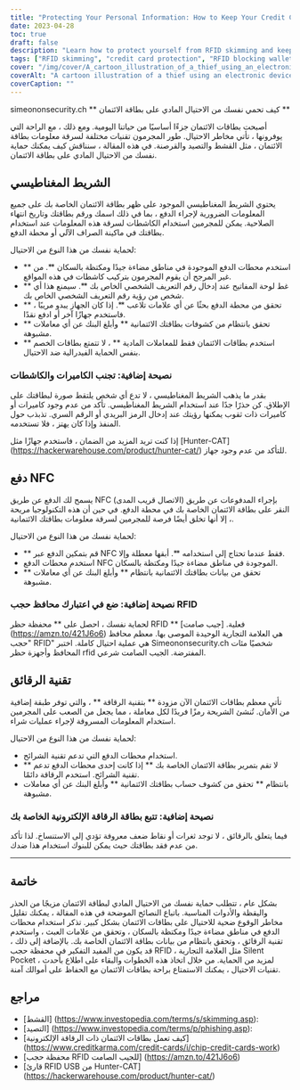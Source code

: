 ```yaml
---
title: "Protecting Your Personal Information: How to Keep Your Credit Cards Safe from RFID Skimming and other Physical Attacks"
date: 2023-04-28
toc: true
draft: false
description: "Learn how to protect yourself from RFID skimming and keep your credit card information secure with these simple tips."
tags: ["RFID skimming", "credit card protection", "RFID blocking wallets", "chip credit cards", "phishing", "cybersecurity", "identity theft", "privacy", "contactless payments", "mobile payments", "financial security", "smart cards", "NFC", "encryption", "data protection", "RFID readers", "RFID technology", "electronic pickpocketing", "silent pocket", "hunter-cat"]
cover: "/img/cover/A_cartoon_illustration_of_a_thief_using_an_electronic_device.png"
coverAlt: "A cartoon illustration of a thief using an electronic device to steal credit card information from a person's wallet."
coverCaption: ""
---
```

simeononsecurity.ch
 ** كيف تحمي نفسك من الاحتيال المادي على بطاقة الائتمان **
 
 أصبحت بطاقات الائتمان جزءًا أساسيًا من حياتنا اليومية. ومع ذلك ، مع الراحة التي يوفرونها ، تأتي مخاطر الاحتيال. طور المجرمون تقنيات مختلفة لسرقة معلومات بطاقة الائتمان ، مثل القشط والتصيد والقرصنة. في هذه المقالة ، سنناقش كيف يمكنك حماية نفسك من الاحتيال المادي على بطاقة الائتمان.
 
 ## الشريط المغناطيسي
 
 يحتوي الشريط المغناطيسي الموجود على ظهر بطاقة الائتمان الخاصة بك على جميع المعلومات الضرورية لإجراء الدفع ، بما في ذلك اسمك ورقم بطاقتك وتاريخ انتهاء الصلاحية. يمكن للمجرمين استخدام الكاشطات لسرقة هذه المعلومات عند استخدام بطاقتك في ماكينة الصراف الآلي أو محطة الدفع.
 
 لحماية نفسك من هذا النوع من الاحتيال:
 
 - ** استخدم محطات الدفع الموجودة في مناطق مضاءة جيدًا ومكتظة بالسكان **. من غير المرجح أن يقوم المجرمون بتركيب كاشطات في هذه المواقع.
 - ** غط لوحة المفاتيح عند إدخال رقم التعريف الشخصي الخاص بك **. سيمنع هذا أي شخص من رؤية رقم التعريف الشخصي الخاص بك.
 - ** تحقق من محطة الدفع بحثًا عن أي علامات تلاعب **. إذا كان الجهاز يبدو مريبًا ، فاستخدم جهازًا آخر أو ادفع نقدًا.
 - ** تحقق بانتظام من كشوفات بطاقتك الائتمانية ** وأبلغ البنك عن أي معاملات مشبوهة.
 - ** استخدم بطاقات الائتمان فقط للمعاملات المادية ** ، لا تتمتع بطاقات الخصم بنفس الحماية الفيدرالية ضد الاحتيال.
 
 ### نصيحة إضافية: تجنب الكاميرات والكاشطات
 
 بقدر ما يذهب الشريط المغناطيسي ، لا تدع أي شخص يلتقط صورة لبطاقتك على الإطلاق. كن حذرًا جدًا عند استخدام الشريط المغناطيسي. تأكد من عدم وجود كاميرات أو كاميرات ذات ثقوب يمكنها رؤيتك عند إدخال الرمز البريدي أو الرقم السري. تذبذب حول المنفذ وإذا كان يهتز ، فلا تستخدمه.
 
 إذا كنت تريد المزيد من الضمان ، فاستخدم جهازًا مثل [Hunter-CAT] (https://hackerwarehouse.com/product/hunter-cat/) للتأكد من عدم وجود جهاز.
 
 ## دفع NFC
 
 يسمح لك الدفع عن طريق NFC (الاتصال قريب المدى) بإجراء المدفوعات عن طريق النقر على بطاقة الائتمان الخاصة بك في محطة الدفع. في حين أن هذه التكنولوجيا مريحة ، إلا أنها تخلق أيضًا فرصة للمجرمين لسرقة معلومات بطاقتك الائتمانية.
 
 لحماية نفسك من هذا النوع من الاحتيال:
 
 - ** قم بتمكين الدفع عبر NFC فقط عندما تحتاج إلى استخدامه **. أبقها معطلة وإلا.
 - استخدم محطات الدفع NFC الموجودة في مناطق مضاءة جيدًا ومكتظة بالسكان.
 - ** تحقق من بيانات بطاقتك الائتمانية بانتظام ** وأبلغ البنك عن أي معاملات مشبوهة.
 
 ### نصيحة إضافية: ضع في اعتبارك محافظ حجب RFID
 
 لحماية نفسك ، احصل على ** محفظة حظر RFID ** فعلية. [جيب صامت] (https://amzn.to/421J6o6) هي العلامة التجارية الوحيدة الموصى بها. معظم محافظ "حجب RFID" هي عملية احتيال كاملة. اختبر Simeononsecurity.ch شخصيًا مئات المحافظ وأجهزة حظر rfid المفترضة. الجيب الصامت شرعي.
 
 ## تقنية الرقائق
 
 تأتي معظم بطاقات الائتمان الآن مزودة ** بتقنية الرقاقة ** ، والتي توفر طبقة إضافية من الأمان. تُنشئ الشريحة رمزًا فريدًا لكل معاملة ، مما يجعل من الصعب على المجرمين استخدام المعلومات المسروقة لإجراء عمليات شراء.
 
 لحماية نفسك من هذا النوع من الاحتيال:
 
 - استخدام محطات الدفع التي تدعم تقنية الشرائح.
 - ** لا تقم بتمرير بطاقة الائتمان الخاصة بك ** إذا كانت إحدى محطات الدفع تدعم تقنية الشرائح. استخدم الرقاقة دائمًا.
 - بانتظام ** تحقق من كشوف حساب بطاقتك الائتمانية ** وأبلغ البنك عن أي معاملات مشبوهة.
 
 ### نصيحة إضافية: تتبع بطاقة الرقاقة الإلكترونية الخاصة بك
 
 فيما يتعلق بالرقائق ، لا توجد ثغرات أو نقاط ضعف معروفة تؤدي إلى الاستنساخ. لذا تأكد من عدم فقد بطاقتك حيث يمكن للبنوك استخدام هذا ضدك.
 
 ______
 
 ## خاتمة
 
 بشكل عام ، تتطلب حماية نفسك من الاحتيال المادي لبطاقة الائتمان مزيجًا من الحذر واليقظة والأدوات المناسبة. باتباع النصائح الموضحة في هذه المقالة ، يمكنك تقليل مخاطر الوقوع ضحية للاحتيال على بطاقات الائتمان بشكل كبير. تذكر استخدام محطات الدفع في مناطق مضاءة جيدًا ومكتظة بالسكان ، وتحقق من علامات العبث ، واستخدم تقنية الرقائق ، وتحقق بانتظام من بيانات بطاقة الائتمان الخاصة بك. بالإضافة إلى ذلك ، قد يكون من المفيد التفكير في محفظة حجب RFID ، مثل العلامة التجارية Silent Pocket ، لمزيد من الحماية. من خلال اتخاذ هذه الخطوات والبقاء على اطلاع بأحدث تقنيات الاحتيال ، يمكنك الاستمتاع براحة بطاقات الائتمان مع الحفاظ على أموالك آمنة.
 
 
 ## مراجع
 
 - [القشط] (https://www.investopedia.com/terms/s/skimming.asp):
 - [التصيد] (https://www.investopedia.com/terms/p/phishing.asp):
 - [كيف تعمل بطاقات الائتمان ذات الرقاقة الإلكترونية] (https://www.creditkarma.com/credit-cards/i/chip-credit-cards-work)
 - [محفظة حجب RFID للجيب الصامت] (https://amzn.to/421J6o6)
 - [قارئ RFID USB من Hunter-CAT] (https://hackerwarehouse.com/product/hunter-cat/)